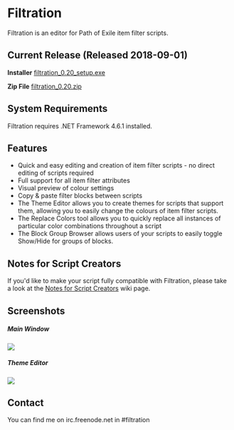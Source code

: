# Filtration

Filtration is an editor for Path of Exile item filter scripts.

## Current Release (Released 2018-09-01)
<b>Installer</b> <a href="https://github.com/ben-wallis/Filtration/releases/download/0.20/filtration_0.20_setup.exe">filtration_0.20_setup.exe</a>

<b>Zip File</b> <a href="https://github.com/ben-wallis/Filtration/releases/download/0.20/filtration_0.20.zip">filtration_0.20.zip</a>

## System Requirements
Filtration requires .NET Framework 4.6.1 installed.

## Features
* Quick and easy editing and creation of item filter scripts - no direct editing of scripts required
* Full support for all item filter attributes
* Visual preview of colour settings
* Copy & paste filter blocks between scripts
* The Theme Editor allows you to create themes for scripts that support them, allowing you to easily change the colours of item filter scripts.
* The Replace Colors tool allows you to quickly replace all instances of particular color combinations throughout a script
* The Block Group Browser allows users of your scripts to easily toggle Show/Hide for groups of blocks.

## Notes for Script Creators
If you'd like to make your script fully compatible with Filtration, please take a look at the [Notes for Script Creators](https://github.com/ben-wallis/Filtration/wiki/Notes-for-Script-Creators) wiki page.

## Screenshots

##### Main Window
<img src="http://i.imgur.com/eAsMoSo.png" />

##### Theme Editor
<img src="http://i.imgur.com/FJWJknO.png" />

## Contact
You can find me on irc.freenode.net in #filtration
